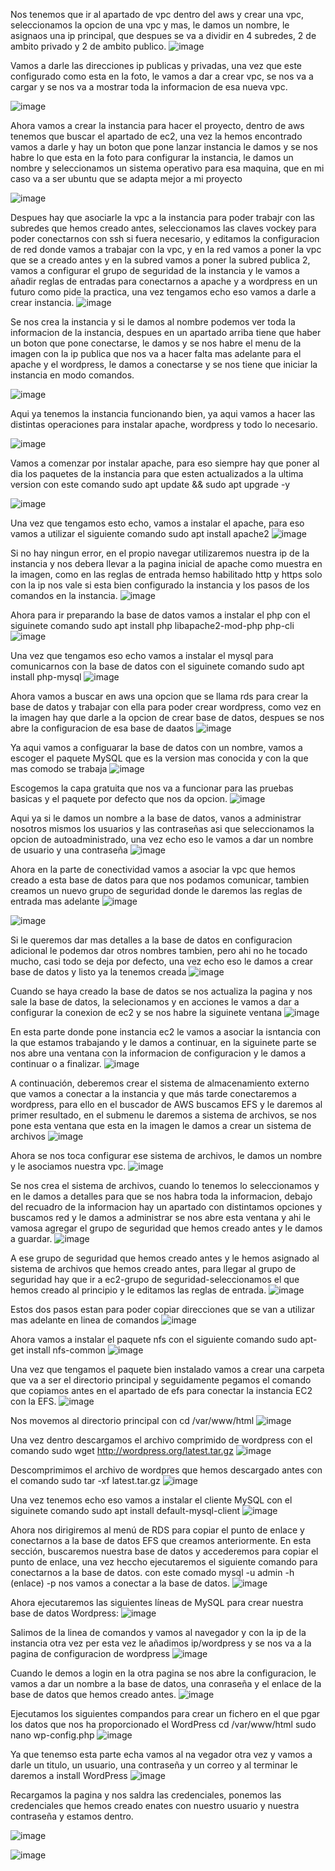 Nos tenemos que ir al apartado de vpc dentro del aws y crear una vpc, seleccionamos la opcion de una vpc y mas, le damos un nombre, le asignaos una ip principal, que despues se va a dividir en 4 subredes, 2 de ambito privado y 2 de ambito publico.
![image](https://github.com/user-attachments/assets/68528a84-2339-4146-a26f-57a3a67566ce)

Vamos a darle las direcciones ip publicas y privadas, una vez que este configurado como esta en la foto, le vamos a dar a crear vpc, se nos va a cargar y se nos va a mostrar toda la informacion de esa nueva vpc.

![image](https://github.com/user-attachments/assets/caadff9a-2032-4db7-8a5c-c33157d09b30)

Ahora vamos a crear la instancia para hacer el proyecto, dentro de aws tenemos que buscar el apartado de ec2, una vez la hemos encontrado vamos a darle y hay un boton que pone lanzar instancia le damos y se nos habre lo que esta en la foto para configurar la instancia, le damos un nombre y seleccionamos un sistema operativo para esa maquina, que en mi caso va a ser ubuntu que se adapta mejor a mi proyecto

![image](https://github.com/user-attachments/assets/03934846-3b87-4ce0-a056-c0e4babf995c)

Despues hay que asociarle la vpc a la instancia para poder trabajr con las subredes que hemos creado antes, seleccionamos las claves vockey para poder conectarnos con ssh si fuera necesario, y editamos la configuracion de red donde vamos a trabajar con la vpc, y en la red vamos a poner la vpc que se a creado antes y en la subred vamos a poner la subred publica 2, vamos a configurar el grupo de seguridad de la instancia y le vamos a añadir reglas de entradas para conectarnos a apache y a wordpress en un futuro como pide la practica, una vez tengamos echo eso vamos a darle a crear instancia.
![image](https://github.com/user-attachments/assets/cfff8a8c-83d6-4274-99f2-70b5992cfbe8)


Se nos crea la instancia y si le damos al nombre podemos ver toda la informacion de la instancia, despues en un apartado arriba tiene que haber un boton que pone conectarse, le damos y se nos habre el menu de la imagen con la ip publica que nos va a hacer falta mas adelante para el apache y el wordpress, le damos a conectarse y se nos tiene que iniciar la instancia en modo comandos.

![image](https://github.com/user-attachments/assets/a2d1d1e4-1630-472c-be51-bac7a054f2fc)


Aqui ya tenemos la instancia funcionando bien, ya aqui vamos a hacer las distintas operaciones para instalar apache, wordpress y todo lo necesario.

![image](https://github.com/user-attachments/assets/6ba9b593-eaa6-4629-be5b-234534d69fef)


Vamos a comenzar por instalar apache, para eso siempre hay que poner al dia los paquetes de la instancia para que esten actualizados a la ultima version con este comando sudo apt update && sudo apt upgrade -y

![image](https://github.com/user-attachments/assets/8d480562-bbd8-4f1d-82d1-8c463399cae5)

Una vez que tengamos esto echo, vamos a instalar el apache, para eso vamos a utilizar el siguiente comando sudo apt install apache2
![image](https://github.com/user-attachments/assets/b04abec0-ce48-45bf-8105-14ade7b8b279)

Si no hay ningun error, en el propio navegar utilizaremos nuestra ip de la instancia y nos debera llevar a la pagina inicial de apache como muestra en la imagen, como en las reglas de entrada hemso habilitado http y https solo con la ip nos vale si esta bien configurado la instancia y los pasos de los comandos en la instancia.
![image](https://github.com/user-attachments/assets/4aac11c2-b3b6-4941-ba9d-8e8c2bfc4da7)

Ahora para ir preparando la base de datos vamos a instalar el php con el siguinete comando sudo apt install php libapache2-mod-php php-cli
![image](https://github.com/user-attachments/assets/78315f8e-17e3-41f5-bc99-6ed4c40d7b54)

Una vez que tengamos eso echo vamos a instalar el mysql para comunicarnos con la base de datos con el siguinete comando sudo apt install php-mysql
![image](https://github.com/user-attachments/assets/2427e4b3-62e9-4b24-acb5-eecfc8259c27)

Ahora vamos a buscar en aws una opcion que se llama rds para crear la base de datos y trabajar con ella para poder crear wordpress, como vez en la imagen hay que darle a la opcion de crear base de datos, despues se nos abre la configuracion de esa base de daatos
![image](https://github.com/user-attachments/assets/a811038b-2900-4282-aeb7-6c2261077ba1)

Ya aqui vamos a configuarar la base de datos con un nombre, vamos a escoger el paquete MySQL que es la version mas conocida y con la que mas comodo se trabaja
![image](https://github.com/user-attachments/assets/6bd8e5dc-24c4-4e6f-b11a-7ce0e2bf3a0d)

Escogemos la capa gratuita que nos va a funcionar para las pruebas basicas y el paquete por defecto que nos da opcion.
![image](https://github.com/user-attachments/assets/39e9ff00-2694-4ebb-8e60-711e8b0de77f)

Aqui ya si le damos un nombre a la base de datos, vanos a administrar nosotros mismos los usuarios y las contraseñas asi que seleccionamos la opcion de autoadministrado, una vez echo eso le vamos a dar un nombre de usuario y una contraseña
![image](https://github.com/user-attachments/assets/ae3eb798-657e-4a86-8453-301d16ac9649)

Ahora en la parte de conectividad vamos a asociar la vpc que hemos creado a esta base de datos para que nos podamos comunicar, tambien creamos un nuevo grupo de seguridad donde le daremos las reglas de entrada mas adelante
![image](https://github.com/user-attachments/assets/46a70e07-7179-445b-9382-40643b794b47)

![image](https://github.com/user-attachments/assets/3ccc3611-77b5-49f0-a847-f19917ad4ea5)

Si le queremos dar mas detalles a la base de datos en configuracion adicional le podemos dar otros nombres tambien, pero ahi no he tocado mucho, casi todo se deja por defecto, una vez echo eso le damos a crear base de datos y listo ya la tenemos creada
![image](https://github.com/user-attachments/assets/c915487a-2176-4f0f-8981-f0270ccdce6e)

Cuando se haya creado la base de datos se nos actualiza la pagina y nos sale la base de datos, la selecionamos y en acciones le vamos a dar a configurar la conexion de ec2 y se nos habre la siguinete ventana
![image](https://github.com/user-attachments/assets/3fc57c5f-e045-4bee-8bdb-25ebe1b8a1bb)

En esta parte donde pone instancia ec2 le vamos a asociar la isntancia con la que estamos trabajando y le damos a continuar, en la siguinete parte se nos abre una ventana con la informacion de configuracion y le damos a continuar o a finalizar.
![image](https://github.com/user-attachments/assets/4699ab6f-cdd4-41cd-8419-e51c98bee80c)

A continuación, deberemos crear el sistema de almacenamiento externo que vamos a conectar a la instancia y que más tarde conectaremos a wordpress, para ello en el buscador de AWS buscamos EFS y le daremos al primer resultado, en el submenu le daremos a sistema de archivos, se nos pone esta ventana que esta en la imagen le damos a crear un sistema de archivos
![image](https://github.com/user-attachments/assets/4f9d60f0-2d65-49e6-9881-f8b398ecce32)

Ahora se nos toca configurar ese sistema de archivos, le damos un nombre y le asociamos nuestra vpc.
![image](https://github.com/user-attachments/assets/d4da6774-6c76-411d-81bf-7af2935fb713)

Se nos crea el sistema de archivos, cuando lo tenemos lo seleccionamos y en le damos a detalles para que se nos habra toda la informacion, debajo del recuadro de la informacion hay un apartado con distintamos opciones y buscamos red y le damos a administrar se nos abre esta ventana y ahi le vamosa agregar el grupo de seguridad que hemos creado antes y le damos a guardar.
![image](https://github.com/user-attachments/assets/891ff086-57a2-4f1b-b5a6-2c9513ff87a9)

A ese grupo de seguridad que hemos creado antes y le hemos asignado al sistema de archivos que hemos creado antes, para llegar al grupo de seguridad hay que ir a ec2-grupo de seguridad-seleccionamos el que hemos creado al principio y le editamos las reglas de entrada.
![image](https://github.com/user-attachments/assets/4595aea7-3057-4c08-b155-d17f929c5b5d)

Estos dos pasos estan para poder copiar direcciones que se van a utilizar mas adelante en linea de comandos
![image](https://github.com/user-attachments/assets/91dda7bc-ac13-466c-868a-a4d8292ccd26)

Ahora vamos a instalar el paquete nfs con el siguiente comando sudo apt-get install nfs-common
![image](https://github.com/user-attachments/assets/b5319224-d99b-4ae9-8a63-4bcd7a564173)

Una vez que tengamos el paquete bien instalado vamos a crear una carpeta que va a ser el directorio principal y seguidamente pegamos el comando que copiamos antes en el apartado de efs para conectar la instancia EC2 con la EFS.
![image](https://github.com/user-attachments/assets/d9275226-3f2d-4e81-886c-be2751a52b6e)

Nos movemos al directorio principal con cd /var/www/html
![image](https://github.com/user-attachments/assets/e96f3991-a9bd-4977-a898-be2e8bebd506)

Una vez dentro descargamos el archivo comprimido de wordpress con el comando sudo wget http://wordpress.org/latest.tar.gz
![image](https://github.com/user-attachments/assets/76e10449-84e3-425d-b09d-a1848253fc89)

Descomprimimos el archivo de wordpres que hemos descargado antes con el comando sudo tar -xf latest.tar.gz
![image](https://github.com/user-attachments/assets/805fa734-c10b-428b-a5d8-360b3db7f1fe)

Una vez tenemos echo eso vamos a instalar el cliente MySQL con el siguinete comando sudo apt install default-mysql-client
![image](https://github.com/user-attachments/assets/b9a93b87-28d3-4152-9180-6c94db401f51)

Ahora nos dirigiremos al menú de RDS para copiar el punto de enlace y conectarnos a la base de datos EFS que creamos anteriormente. En esta sección, buscaremos nuestra base de datos y accederemos para copiar el punto de enlace, una vez heccho ejecutaremos el siguiente comando para conectarnos a la base de datos. 
con este comado mysql -u admin -h (enlace) -p nos vamos a conectar a la base de datos.
![image](https://github.com/user-attachments/assets/f820fb83-4898-4ea0-9b01-e43dfc04debc)

Ahora ejecutaremos las siguientes líneas de MySQL para crear nuestra base de datos Wordpress:
![image](https://github.com/user-attachments/assets/89b6632f-675b-465d-a5dd-7ada9641bb92)

Salimos de la linea de comandos y vamos al navegador y con la ip de la instancia otra vez per esta vez le añadimos ip/wordpress y se nos va a la pagina de configuracion de wordpress 
![image](https://github.com/user-attachments/assets/f9ed340b-72f8-4201-babb-fe61674ac545)

Cuando le demos a login en la otra pagina se nos abre la configuracion, le vamos a dar un nombre a la base de datos, una conraseña y el enlace de la base de datos que hemos creado antes.
![image](https://github.com/user-attachments/assets/85220a83-7dd9-4fa7-b5a3-292af7243672)

Ejecutamos los siguientes compandos para crear un fichero en el que pgar los datos que nos ha proporcionado el WordPress
cd /var/www/html sudo nano wp-config.php
![image](https://github.com/user-attachments/assets/44fc2325-0860-463d-822e-ffeb518ef7ef)

Ya que tenemso esta parte echa vamos al na vegador otra vez y vamos a darle un titulo, un usuario, una contraseña y un correo y al terminar le daremos a install WordPress
![image](https://github.com/user-attachments/assets/d0c8eb2e-9ca7-4b19-a430-86eefd8456e2)

Recargamos la pagina y nos saldra las credenciales, ponemos las credenciales que hemos creado enates con nuestro usuario y nuestra contraseña y estamos dentro.

![image](https://github.com/user-attachments/assets/a9848e68-cbbb-4e15-8361-e00d63e3c80c)

![image](https://github.com/user-attachments/assets/899becea-d86c-456a-9055-a12654bf609f)
































